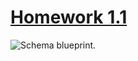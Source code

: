 # [Homework 1.1](https://github.com/hendraanggrian/IIT-CS425/raw/assets/Homework%201.1.docx)

![Schema blueprint.](https://github.com/hendraanggrian/IIT-CS425/raw/assets/University%20Database/schema.png)
